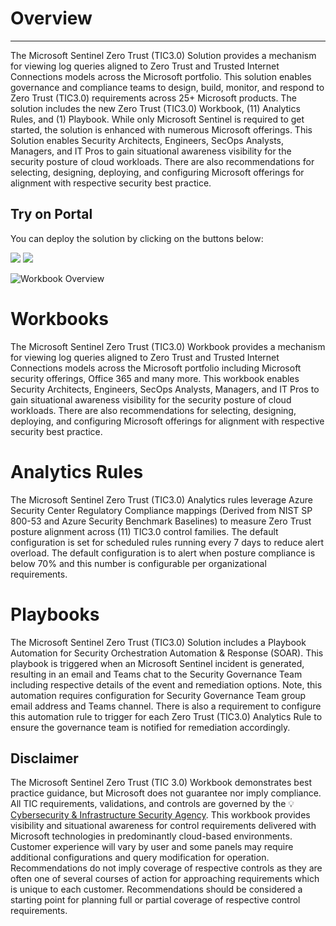 # Overview
---
The Microsoft Sentinel Zero Trust (TIC3.0) Solution provides a mechanism for viewing log queries aligned to Zero Trust and Trusted Internet Connections models across the Microsoft portfolio. This solution enables governance and compliance teams to design, build, monitor, and respond to Zero Trust (TIC3.0) requirements across 25+ Microsoft products. The solution includes the new Zero Trust (TIC3.0) Workbook, (11) Analytics Rules, and (1) Playbook. While only Microsoft Sentinel is required to get started, the solution is enhanced with numerous Microsoft offerings. This Solution enables Security Architects, Engineers, SecOps Analysts, Managers, and IT Pros to gain situational awareness visibility for the security posture of cloud workloads. There are also recommendations for selecting, designing, deploying, and configuring Microsoft offerings for alignment with respective security best practice. 

## Try on Portal
You can deploy the solution by clicking on the buttons below:

<a href="https://portal.azure.com/#create/Microsoft.Template/uri/https%3A%2F%2Fraw.githubusercontent.com%2FAzure%2FAzure-Sentinel%2Fmaster%2FSolutions%2FZeroTrust(TIC3.0)%2FPackage%2FmainTemplate.json" target="_blank"><img src="https://aka.ms/deploytoazurebutton"/></a>
<a href="https://portal.azure.us/#create/Microsoft.Template/uri/https%3A%2F%2Fraw.githubusercontent.com%2FAzure%2FAzure-Sentinel%2Fmaster%2FSolutions%2FZeroTrust(TIC3.0)%2FPackage%2FmainTemplate.json" target="_blank"><img src="https://aka.ms/deploytoazuregovbutton"/></a>

![Workbook Overview](./ZeroTrust(TIC3.0)Black1.PNG)

# Workbooks
The Microsoft Sentinel Zero Trust (TIC3.0) Workbook provides a mechanism for viewing log queries aligned to Zero Trust and Trusted Internet Connections models across the Microsoft portfolio including Microsoft security offerings, Office 365 and many more. This workbook enables Security Architects, Engineers, SecOps Analysts, Managers, and IT Pros to gain situational awareness visibility for the security posture of cloud workloads. There are also recommendations for selecting, designing, deploying, and configuring Microsoft offerings for alignment with respective security best practice. 

# Analytics Rules
The Microsoft Sentinel Zero Trust (TIC3.0) Analytics rules leverage Azure Security Center Regulatory Compliance mappings (Derived from NIST SP 800-53 and Azure Security Benchmark Baselines) to measure Zero Trust posture alignment across (11) TIC3.0 control families. The default configuration is set for scheduled rules running every 7 days to reduce alert overload. The default configuration is to alert when posture compliance is below 70% and this number is configurable per organizational requirements. 

# Playbooks
The Microsoft Sentinel Zero Trust (TIC3.0) Solution includes a Playbook Automation for Security Orchestration Automation & Response (SOAR). This playbook is triggered when an Microsoft Sentinel incident is generated, resulting in an email and Teams chat to the Security Governance Team including respective details of the event and remediation options. Note, this automation requires configuration for Security Governance Team group email address and Teams channel. There is also a requirement to configure this automation rule to trigger for each Zero Trust (TIC3.0) Analytics Rule to ensure the governance team is notified for remediation accordingly. 

## Disclaimer
The Microsoft Sentinel Zero Trust (TIC 3.0) Workbook demonstrates best practice guidance, but Microsoft does not guarantee nor imply compliance. All TIC requirements, validations, and controls are governed by the 💡 [Cybersecurity & Infrastructure Security Agency](https://www.cisa.gov/trusted-internet-connections). This workbook provides visibility and situational awareness for control requirements delivered with Microsoft technologies in predominantly cloud-based environments. Customer experience will vary by user and some panels may require additional configurations and query modification for operation. Recommendations do not imply coverage of respective controls as they are often one of several courses of action for approaching requirements which is unique to each customer. Recommendations should be considered a starting point for planning full or partial coverage of respective control requirements.